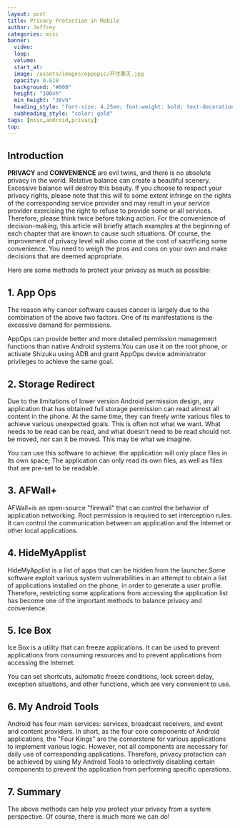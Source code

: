 ```yaml
---
layout: post
title: Privacy Protection in Mobile
author: Jeffrey
categories: misc
banner:
  video:
  loop: 
  volume: 
  start_at: 
  image: /assets/images/oppopic/开往春天.jpg 
  opacity: 0.618
  background: "#000"
  height: "100vh"
  min_height: "38vh"
  heading_style: "font-size: 4.25em; font-weight: bold; text-decoration: underline"
  subheading_style: "color: gold"
tags: [misc,android,privacy]
top:
---
```



## Introduction
**PRIVACY** and **CONVENIENCE** are evil twins, and there is no absolute privacy in the world. Relative balance can create a beautiful scenery. Excessive balance will destroy this beauty. If you choose to respect your privacy rights, please note that this will to some extent infringe on the rights of the corresponding service provider and may result in your service provider exercising the right to refuse to provide some or all services. Therefore, please think twice before taking action. For the convenience of decision-making, this article will briefly attach examples at the beginning of each chapter that are known to cause such situations. Of course, the improvement of privacy level will also come at the cost of sacrificing some convenience. You need to weigh the pros and cons on your own and make decisions that are deemed appropriate.

Here are some methods to protect your privacy as much as possible:

## 1. App Ops 

The reason why cancer software causes cancer is largely due to the combination of the above two factors. One of its manifestations is the excessive demand for permissions.

AppOps can provide better and more detailed permission management functions than native Android systems.You can use it on the root phone, or activate Shizuku using ADB and grant AppOps device administrator privileges to achieve the same goal.

## 2. Storage Redirect

Due to the limitations of lower version Android permission design, any application that has obtained full storage permission can read almost all content in the phone. At the same time, they can freely write various files to achieve various unexpected goals. This is often not what we want. What needs to be read can be read, and what doesn't need to be read should not be moved, nor can it be moved. This may be what we imagine.


You can use this software to achieve: the application will only place files in its own space; The application can only read its own files, as well as files that are pre-set to be readable.

## 3. AFWall+ 
AFWall+is an open-source "firewall" that can control the behavior of application networking. Root permission is required to set interception rules. It can control the communication between an application and the Internet or other local applications.




## 4. HideMyApplist 

HideMyApplist is a list of apps that can be hidden from the launcher.Some software exploit various system vulnerabilities in an attempt to obtain a list of applications installed on the phone, in order to generate a user profile. Therefore, restricting some applications from accessing the application list has become one of the important methods to balance privacy and convenience.


## 5. Ice Box

Ice Box is a utility that can freeze applications. It can be used to prevent applications from consuming resources and to prevent applications from accessing the Internet.

You can set shortcuts, automatic freeze conditions, lock screen delay, exception situations, and other functions, which are very convenient to use.




## 6. My Android Tools


Android has four main services: services, broadcast receivers, and event and content providers. In short, as the four core components of Android applications, the "Four Kings" are the cornerstone for various applications to implement various logic. However, not all components are necessary for daily use of corresponding applications. Therefore, privacy protection can be achieved by using My Android Tools to selectively disabling certain components to prevent the application from performing specific operations.


## 7. Summary

The above methods can help you protect your privacy from a system perspective. Of course, there is much more we can do!